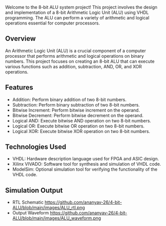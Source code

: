 Welcome to the 8-bit ALU system project! This project involves the design and implementation of a 8-bit Arithmetic Logic Unit (ALU) using VHDL programming. The ALU can perform a variety of arithmetic and logical operations essential for computer processors.

## Overview
An Arithmetic Logic Unit (ALU) is a crucial component of a computer processor that performs arithmetic and logical operations on binary numbers. This project focuses on creating an 8-bit ALU that can execute various functions such as addition, subtraction, AND, OR, and XOR operations.

## Features
- Addition: Perform binary addition of two 8-bit numbers.
- Subtraction: Perform binary subtraction of two 8-bit numbers.
- Bitwise Increment: Perform bitwise increment on the operand.
- Bitwise Decrement: Perform bitwise decrement on the operand.
- Logical AND: Execute bitwise AND operation on two 8-bit numbers.
- Logical OR: Execute bitwise OR operation on two 8-bit numbers.
- Logical XOR: Execute bitwise XOR operation on two 8-bit numbers.

## Technologies Used
- VHDL: Hardware description language used for FPGA and ASIC design.
- Xilinx VIVADO: Software tool for synthesis and simulation of VHDL code.
- ModelSim: Optional simulation tool for verifying the functionality of the VHDL code.

## Simulation Output
- RTL Schematic https://github.com/ananyav-26/4-bit-ALU/blob/main/images/ALU_rtl.png
- Output Waveform https://github.com/ananyav-26/4-bit-ALU/blob/main/images/ALU_waveform.png
